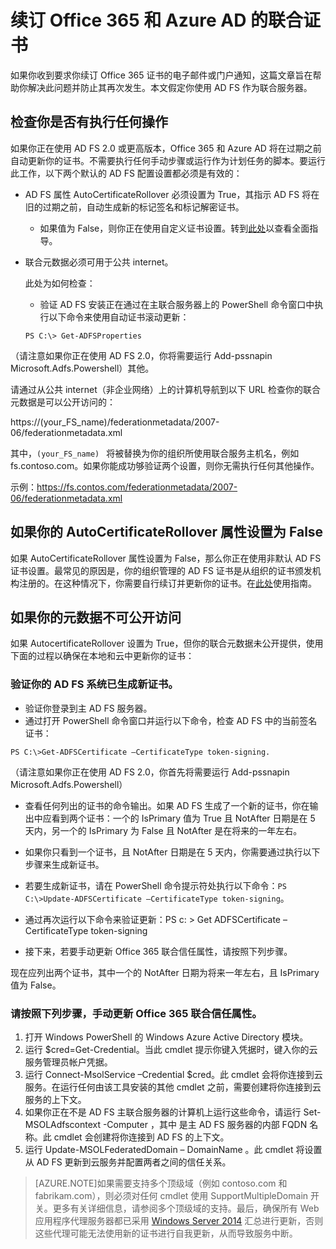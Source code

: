 <properties 
	pageTitle="Office 365 和 Azure AD 用户的证书续订指南。" 
	description="这篇文章向 Office 365 用户介绍如何解决通知他们续订证书的电子邮件的相关问题。" 
	services="active-directory" 
	documentationCenter="" 
	authors="billmath" 
	manager="swadhwa" 
	editor="curtand"/>

<tags 
	ms.service="active-directory" 
	ms.date="07/10/2015" 
	wacn.date="08/29/2015"/>


# 续订 Office 365 和 Azure AD 的联合证书

如果你收到要求你续订 Office 365 证书的电子邮件或门户通知，这篇文章旨在帮助你解决此问题并防止其再次发生。本文假定你使用 AD FS 作为联合服务器。

## 检查你是否有执行任何操作

如果你正在使用 AD FS 2.0 或更高版本，Office 365 和 Azure AD 将在过期之前自动更新你的证书。不需要执行任何手动步骤或运行作为计划任务的脚本。要运行此工作，以下两个默认的 AD FS 配置设置都必须是有效的：

- AD FS 属性 AutoCertificateRollover 必须设置为 True，其指示 AD FS 将在旧的过期之前，自动生成新的标记签名和标记解密证书。
	- 如果值为 False，则你正在使用自定义证书设置。转到[此处](https://msdn.microsoft.com/zh-cn/library/azure/JJ933264.aspx#BKMK_NotADFSCert)以查看全面指导。
- 联合元数据必须可用于公共 internet。
	
	此处为如何检查：

	- 验证 AD FS 安装正在通过在主联合服务器上的 PowerShell 命令窗口中执行以下命令来使用自动证书滚动更新：

	`PS C:\> Get-ADFSProperties`

（请注意如果你正在使用 AD FS 2.0，你将需要运行 Add-pssnapin Microsoft.Adfs.Powershell）其他。

请通过从公共 internet（非企业网络）上的计算机导航到以下 URL 检查你的联合元数据是可以公开访问的：


https://(your_FS_name)/federationmetadata/2007-06/federationmetadata.xml

其中，`(your_FS_name) ` 将被替换为你的组织所使用联合服务主机名，例如 fs.contoso.com。如果你能成功够验证两个设置，则你无需执行任何其他操作。

示例：https://fs.contos.com/federationmetadata/2007-06/federationmetadata.xml

## 如果你的 AutoCertificateRollover 属性设置为 False

如果 AutoCertificateRollover 属性设置为 False，那么你正在使用非默认 AD FS 证书设置。最常见的原因是，你的组织管理的 AD FS 证书是从组织的证书颁发机构注册的。在这种情况下，你需要自行续订并更新你的证书。在[此处](https://msdn.microsoft.com/zh-cn/library/azure/JJ933264.aspx#BKMK_NotADFSCert)使用指南。

## 如果你的元数据不可公开访问
如果 AutocertificateRollover 设置为 True，但你的联合元数据未公开提供，使用下面的过程以确保在本地和云中更新你的证书：

### 验证你的 AD FS 系统已生成新证书。 

- 验证你登录到主 AD FS 服务器。
- 通过打开 PowerShell 命令窗口并运行以下命令，检查 AD FS 中的当前签名证书： 

`PS C:\>Get-ADFSCertificate –CertificateType token-signing.`

（请注意如果你正在使用 AD FS 2.0，你首先将需要运行 Add-pssnapin Microsoft.Adfs.Powershell）


- 查看任何列出的证书的命令输出。如果 AD FS 生成了一个新的证书，你在输出中应看到两个证书：一个的 IsPrimary 值为 True 且 NotAfter 日期是在 5 天内，另一个的 IsPrimary 为 False 且 NotAfter 是在将来的一年左右。
	
- 如果你只看到一个证书，且 NotAfter 日期是在 5 天内，你需要通过执行以下步骤来生成新证书。

- 若要生成新证书，请在 PowerShell 命令提示符处执行以下命令：`PS C:\>Update-ADFSCertificate –CertificateType token-signing`。

- 通过再次运行以下命令来验证更新：PS c: > Get ADFSCertificate –CertificateType token-signing
- 接下来，若要手动更新 Office 365 联合信任属性，请按照下列步骤。

现在应列出两个证书，其中一个的 NotAfter 日期为将来一年左右，且 IsPrimary 值为 False。


### 请按照下列步骤，手动更新 Office 365 联合信任属性。

1.	打开 Windows PowerShell 的 Windows Azure Active Directory 模块。
2.	运行 $cred=Get-Credential。当此 cmdlet 提示你键入凭据时，键入你的云服务管理员帐户凭据。
3.	运行 Connect-MsolService –Credential $cred。此 cmdlet 会将你连接到云服务。在运行任何由该工具安装的其他 cmdlet 之前，需要创建将你连接到云服务的上下文。
4.	如果你正在不是 AD FS 主联合服务器的计算机上运行这些命令，请运行 Set-MSOLAdfscontext -Computer <AD FS primary server>，其中 <AD FS primary server> 是主 AD FS 服务器的内部 FQDN 名称。此 cmdlet 会创建将你连接到 AD FS 的上下文。 
5.	运行 Update-MSOLFederatedDomain – DomainName <domain>。此 cmdlet 将设置从 AD FS 更新到云服务并配置两者之间的信任关系。

>[AZURE.NOTE]如果需要支持多个顶级域（例如 contoso.com 和 fabrikam.com），则必须对任何 cmdlet 使用 SupportMultipleDomain 开关。更多有关详细信息，请参阅多个顶级域的支持。最后，确保所有 Web 应用程序代理服务器都已采用 [Windows Server 2014](http://support.microsoft.com/kb/2955164) 汇总进行更新，否则这些代理可能无法使用新的证书进行自我更新，从而导致服务中断。

<!---HONumber=67-->